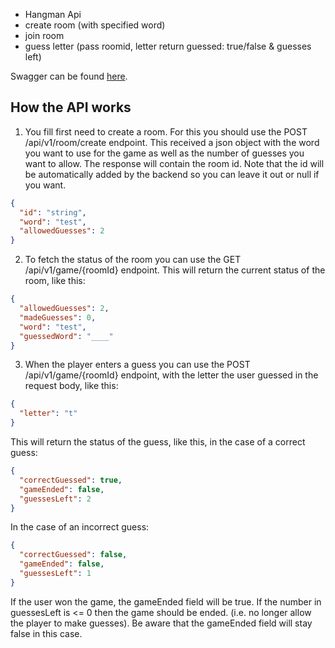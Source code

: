 - Hangman Api
- create room (with specified word)
- join room
- guess letter (pass roomid, letter return guessed: true/false & guesses left)

Swagger can be found [here](http://localhost:8080/swagger-ui/index.html).

## How the API works

1. You fill first need to create a room. For this you should use the POST /api/v1/room/create endpoint. This received a json object with the word you want to use for the game as well as the number of
   guesses you want to allow. The response will contain the room id. Note that the id will be automatically added by the backend so you can leave it out or null if you want.

```json
{
  "id": "string",
  "word": "test",
  "allowedGuesses": 2
}
```

2. To fetch the status of the room you can use the GET /api/v1/game/{roomId} endpoint. This will return the current status of the room, like this:

```json
{
  "allowedGuesses": 2,
  "madeGuesses": 0,
  "word": "test",
  "guessedWord": "____"
}
```

3. When the player enters a guess you can use the POST /api/v1/game/{roomId} endpoint, with the letter the user guessed in the request body, like this:

```json
{
  "letter": "t"
}
```

This will return the status of the guess, like this, in the case of a correct guess:

```json
{
  "correctGuessed": true,
  "gameEnded": false,
  "guessesLeft": 2
}
```

In the case of an incorrect guess:

```json
{
  "correctGuessed": false,
  "gameEnded": false,
  "guessesLeft": 1
}
```

If the user won the game, the gameEnded field will be true.
If the number in guessesLeft is <= 0 then the game should be ended. (i.e. no longer allow the player to make guesses). Be aware that the gameEnded field will stay false in this case.
